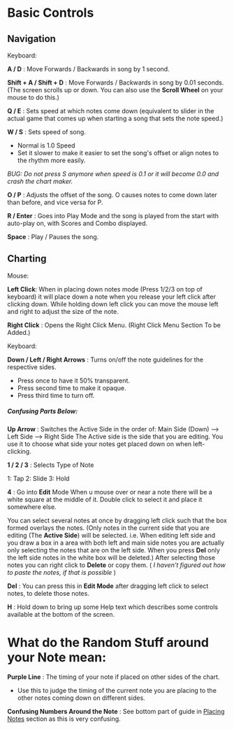 
# Basic Controls


## Navigation

Keyboard:

**A / D** : Move Forwards / Backwards in song by 1 second.

**Shift + A / Shift + D** : Move Forwards / Backwards in song by 0.01 seconds.
(The screen scrolls up or down. You can also use the **Scroll Wheel** on your mouse to do this.)


**Q / E** : Sets speed at which notes come down (equivalent to slider in the actual game that comes up when starting a song that sets the note speed.)

**W / S** : Sets speed of song. 
- Normal is 1.0 Speed
- Set it slower to make it easier to set the song's offset or align notes to the rhythm more easily.

_BUG: Do not press S anymore when speed is 0.1 or it will become 0.0 and crash the chart maker._

**O / P** : Adjusts the offset of the song. O causes notes to come down later than before, and vice versa for P.

**R / Enter** : Goes into Play Mode and the song is played from the start with auto-play on, with Scores and Combo displayed.

**Space** : Play / Pauses the song.


## Charting

Mouse:

**Left Click**: When in placing down notes mode (Press 1/2/3 on top of keyboard) it will place down a note when you release your left click after clicking down. While holding down left click you can move the mouse left and right to adjust the size of the note.

**Right Click** : Opens the Right Click Menu. (Right Click Menu Section To be Added.)

Keyboard:

**Down / Left / Right Arrows** : Turns on/off the note guidelines for the respective sides. 
- Press once to have it 50% transparent.
- Press second time to make it opaque.
- Press third time to turn off.


##### Confusing Parts Below:

**Up Arrow** : Switches the Active Side in the order of:
	Main Side (Down) --> Left Side --> Right Side
The Active side is the side that you are editing. You use it to choose what side your notes get placed down on when left-clicking.


**1 / 2 / 3** : Selects Type of Note

1: Tap
2: Slide
3: Hold


**4** : Go into **Edit** Mode
When u mouse over or near a note there will be a white square at the middle of it. Double click to select it and place it somewhere else.

You can select several notes at once by dragging left click such that the box formed overlays the notes. 
(Only notes in the current side that you are editing (The **Active Side**) will be selected. i.e. When editing left side and you draw a box in a area with both left and main side notes you are actually only selecting the notes that are on the left side. When you press **Del** only the left side notes in the white box will be deleted.)
After selecting those notes you can right click to **Delete** or copy them. ( *I haven’t figured out how to paste the notes, if that is possible* )

**Del** : You can press this in **Edit Mode** after dragging left click to select notes, to delete those notes.


**H** : Hold down to bring up some Help text which describes some controls available at the bottom of the screen.




# What do the Random Stuff around your Note mean:

**Purple Line** : The timing of your note if placed on other sides of the chart.
- Use this to judge the timing of the current note you are placing to the other notes coming down on different sides.

**Confusing Numbers Around the Note** : See bottom part of guide in [Placing Notes](Placing%20Notes) section as this is very confusing.

